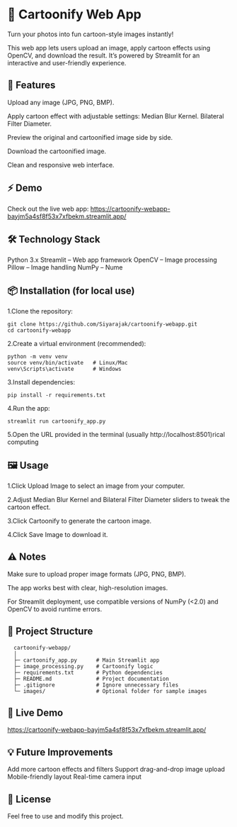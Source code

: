 # 🎨 Cartoonify Web App

Turn your photos into fun cartoon-style images instantly!


This web app lets users upload an image, apply cartoon effects using OpenCV, and download the result. 
It’s powered by Streamlit for an interactive and user-friendly experience.

## 🌟 Features

Upload any image (JPG, PNG, BMP).

Apply cartoon effect with adjustable settings:
   Median Blur Kernel.
   Bilateral Filter Diameter.
   
Preview the original and cartoonified image side by side.

Download the cartoonified image.

Clean and responsive web interface.


## ⚡ Demo
Check out the live web app: https://cartoonify-webapp-bayjm5a4sf8f53x7xfbekm.streamlit.app/

  
## 🛠 Technology Stack
Python 3.x
Streamlit – Web app framework
OpenCV – Image processing
Pillow – Image handling
NumPy – Nume

## 📦 Installation (for local use)

1.Clone the repository:

    git clone https://github.com/Siyarajak/cartoonify-webapp.git
    cd cartoonify-webapp

2.Create a virtual environment (recommended):

    python -m venv venv
    source venv/bin/activate   # Linux/Mac
    venv\Scripts\activate      # Windows


3.Install dependencies:

    pip install -r requirements.txt


4.Run the app:

    streamlit run cartoonify_app.py


5.Open the URL provided in the terminal (usually http://localhost:8501)rical computing


## 🖼 Usage

1.Click Upload Image to select an image from your computer.

2.Adjust Median Blur Kernel and Bilateral Filter Diameter sliders to tweak the cartoon effect.

3.Click Cartoonify to generate the cartoon image.

4.Click Save Image to download it.


## ⚠️ Notes

Make sure to upload proper image formats (JPG, PNG, BMP).

The app works best with clear, high-resolution images.

For Streamlit deployment, use compatible versions of NumPy (<2.0) and OpenCV to avoid runtime errors.


## 📂 Project Structure
      cartoonify-webapp/
      │
      ├─ cartoonify_app.py      # Main Streamlit app
      ├─ image_processing.py    # Cartoonify logic
      ├─ requirements.txt       # Python dependencies
      ├─ README.md              # Project documentation
      ├─ .gitignore             # Ignore unnecessary files
      └─ images/                # Optional folder for sample images  

## 🔗 Live Demo
https://cartoonify-webapp-bayjm5a4sf8f53x7xfbekm.streamlit.app/

## 💡 Future Improvements

Add more cartoon effects and filters
Support drag-and-drop image upload
Mobile-friendly layout
Real-time camera input

## 📄 License
 Feel free to use and modify this project.

  
